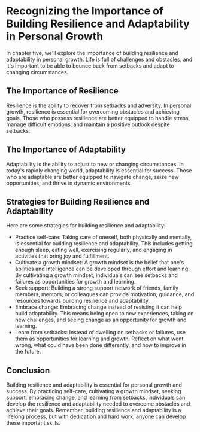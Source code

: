 Recognizing the Importance of Building Resilience and Adaptability in Personal Growth
======================================================================================================================================

In chapter five, we'll explore the importance of building resilience and adaptability in personal growth. Life is full of challenges and obstacles, and it's important to be able to bounce back from setbacks and adapt to changing circumstances.

The Importance of Resilience
----------------------------

Resilience is the ability to recover from setbacks and adversity. In personal growth, resilience is essential for overcoming obstacles and achieving goals. Those who possess resilience are better equipped to handle stress, manage difficult emotions, and maintain a positive outlook despite setbacks.

The Importance of Adaptability
------------------------------

Adaptability is the ability to adjust to new or changing circumstances. In today's rapidly changing world, adaptability is essential for success. Those who are adaptable are better equipped to navigate change, seize new opportunities, and thrive in dynamic environments.

Strategies for Building Resilience and Adaptability
---------------------------------------------------

Here are some strategies for building resilience and adaptability:

* Practice self-care: Taking care of oneself, both physically and mentally, is essential for building resilience and adaptability. This includes getting enough sleep, eating well, exercising regularly, and engaging in activities that bring joy and fulfillment.
* Cultivate a growth mindset: A growth mindset is the belief that one's abilities and intelligence can be developed through effort and learning. By cultivating a growth mindset, individuals can see setbacks and failures as opportunities for growth and learning.
* Seek support: Building a strong support network of friends, family members, mentors, or colleagues can provide motivation, guidance, and resources towards building resilience and adaptability.
* Embrace change: Embracing change instead of resisting it can help build adaptability. This means being open to new experiences, taking on new challenges, and seeing change as an opportunity for growth and learning.
* Learn from setbacks: Instead of dwelling on setbacks or failures, use them as opportunities for learning and growth. Reflect on what went wrong, what could have been done differently, and how to improve in the future.

Conclusion
----------

Building resilience and adaptability is essential for personal growth and success. By practicing self-care, cultivating a growth mindset, seeking support, embracing change, and learning from setbacks, individuals can develop the resilience and adaptability needed to overcome obstacles and achieve their goals. Remember, building resilience and adaptability is a lifelong process, but with dedication and hard work, anyone can develop these important skills.
